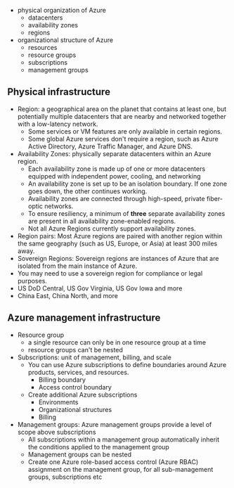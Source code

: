 - physical organization of Azure
  - datacenters
  - availability zones
  - regions
- organizational structure of Azure
  - resources
  - resource groups
  - subscriptions
  - management groups

## Physical infrastructure
- Region: a geographical area on the planet that contains at least one, but potentially multiple datacenters that are nearby and networked together with a low-latency network.
  - Some services or VM features are only available in certain regions.
  - Some global Azure services don't require a region, such as Azure Active Directory, Azure Traffic Manager, and Azure DNS.
- Availability Zones: physically separate datacenters within an Azure region.
  - Each availability zone is made up of one or more datacenters equipped with independent power, cooling, and networking
  - An availability zone is set up to be an isolation boundary. If one zone goes down, the other continues working. 
  - Availability zones are connected through high-speed, private fiber-optic networks.
  - To ensure resiliency, a minimum of **three** separate availability zones are present in all availability zone-enabled regions. 
  - Not all Azure Regions currently support availability zones.
 - Region pairs: Most Azure regions are paired with another region within the same geography (such as US, Europe, or Asia) at least 300 miles away.
 - Sovereign Regions: Sovereign regions are instances of Azure that are isolated from the main instance of Azure.
  - You may need to use a sovereign region for compliance or legal purposes.
  - US DoD Central, US Gov Virginia, US Gov Iowa and more
  - China East, China North, and more

## Azure management infrastructure
- Resource group
  - a single resource can only be in one resource group at a time
  - resource groups can't be nested
- Subscriptions: unit of management, billing, and scale
  - You can use Azure subscriptions to define boundaries around Azure products, services, and resources.
    - Billing boundary
    - Access control boundary
  - Create additional Azure subscriptions
    - Environments
    - Organizational structures
    - Billing
- Management groups: Azure management groups provide a level of scope above subscriptions
  - All subscriptions within a management group automatically inherit the conditions applied to the management group
  - Management groups can be nested
  - Create one Azure role-based access control (Azure RBAC) assignment on the management group, for all sub-management groups, subscriptions etc




